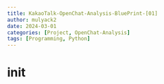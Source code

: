 ```yaml
---
title: KakaoTalk-OpenChat-Analysis-BluePrint-[01]
author: mulyack2
date: 2024-03-01
categories: [Project, OpenChat-Analysis]
tags: [Programming, Python]
---
```


# init